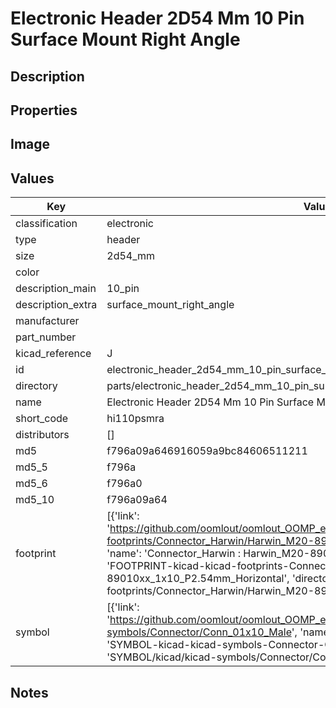 # Electronic Header 2D54 Mm 10 Pin Surface Mount Right Angle

## Description

## Properties


## Image


## Values

| Key | Value |
| --- | --- |
| classification | electronic |
| type | header |
| size | 2d54_mm |
| color |  |
| description_main | 10_pin |
| description_extra | surface_mount_right_angle |
| manufacturer |  |
| part_number |  |
| kicad_reference | J |
| id | electronic_header_2d54_mm_10_pin_surface_mount_right_angle |
| directory | parts/electronic_header_2d54_mm_10_pin_surface_mount_right_angle |
| name | Electronic Header 2D54 Mm 10 Pin Surface Mount Right Angle |
| short_code | hi110psmra |
| distributors | [] |
| md5 | f796a09a646916059a9bc84606511211 |
| md5_5 | f796a |
| md5_6 | f796a0 |
| md5_10 | f796a09a64 |
| footprint | [{'link': 'https://github.com/oomlout/oomlout_OOMP_eda_V2/tree/main/FOOTPRINT/kicad/kicad-footprints/Connector_Harwin/Harwin_M20-89010xx_1x10_P2.54mm_Horizontal', 'name': 'Connector_Harwin : Harwin_M20-89010xx_1x10_P2.54mm_Horizontal', 'id': 'FOOTPRINT-kicad-kicad-footprints-Connector_Harwin-Harwin_M20-89010xx_1x10_P2.54mm_Horizontal', 'directory': 'FOOTPRINT/kicad/kicad-footprints/Connector_Harwin/Harwin_M20-89010xx_1x10_P2.54mm_Horizontal/'}] |
| symbol | [{'link': 'https://github.com/oomlout/oomlout_OOMP_eda_V2/tree/main/SYMBOL/kicad/kicad-symbols/Connector/Conn_01x10_Male', 'name': 'Connector : Conn_01x10_Male', 'id': 'SYMBOL-kicad-kicad-symbols-Connector-Conn_01x10_Male', 'directory': 'SYMBOL/kicad/kicad-symbols/Connector/Conn_01x10_Male/'}] |

## Notes


